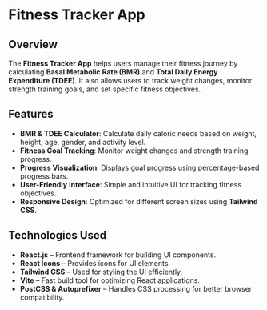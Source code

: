 # Fitness Tracker App

## Overview
The **Fitness Tracker App** helps users manage their fitness journey by calculating **Basal Metabolic Rate (BMR)** and **Total Daily Energy Expenditure (TDEE)**. It also allows users to track weight changes, monitor strength training goals, and set specific fitness objectives.

## Features
- **BMR & TDEE Calculator**: Calculate daily caloric needs based on weight, height, age, gender, and activity level.
- **Fitness Goal Tracking**: Monitor weight changes and strength training progress.
- **Progress Visualization**: Displays goal progress using percentage-based progress bars.
- **User-Friendly Interface**: Simple and intuitive UI for tracking fitness objectives.
- **Responsive Design**: Optimized for different screen sizes using **Tailwind CSS**.

## Technologies Used
- **React.js** – Frontend framework for building UI components.
- **React Icons** – Provides icons for UI elements.
- **Tailwind CSS** – Used for styling the UI efficiently.
- **Vite** – Fast build tool for optimizing React applications.
- **PostCSS & Autoprefixer** – Handles CSS processing for better browser compatibility.

